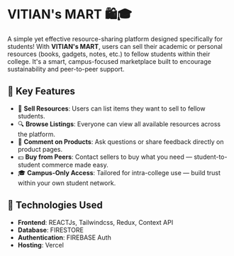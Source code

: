 # VITIAN's MART 🛍️🎓

A simple yet effective resource-sharing platform designed specifically for students! With **VITIAN's MART**, users can sell their academic or personal resources (books, gadgets, notes, etc.) to fellow students within their college. It's a smart, campus-focused marketplace built to encourage sustainability and peer-to-peer support.

## 🔑 Key Features

- 🛒 **Sell Resources**: Users can list items they want to sell to fellow students.
- 🔍 **Browse Listings**: Everyone can view all available resources across the platform.
- 💬 **Comment on Products**: Ask questions or share feedback directly on product pages.
- 💵 **Buy from Peers**: Contact sellers to buy what you need — student-to-student commerce made easy.
- 🎓 **Campus-Only Access**: Tailored for intra-college use — build trust within your own student network.

## 🚀 Technologies Used

- **Frontend**: REACTJs, Tailwindcss, Redux, Context API
- **Database**: FIRESTORE
- **Authentication**: FIREBASE Auth
- **Hosting**: Vercel